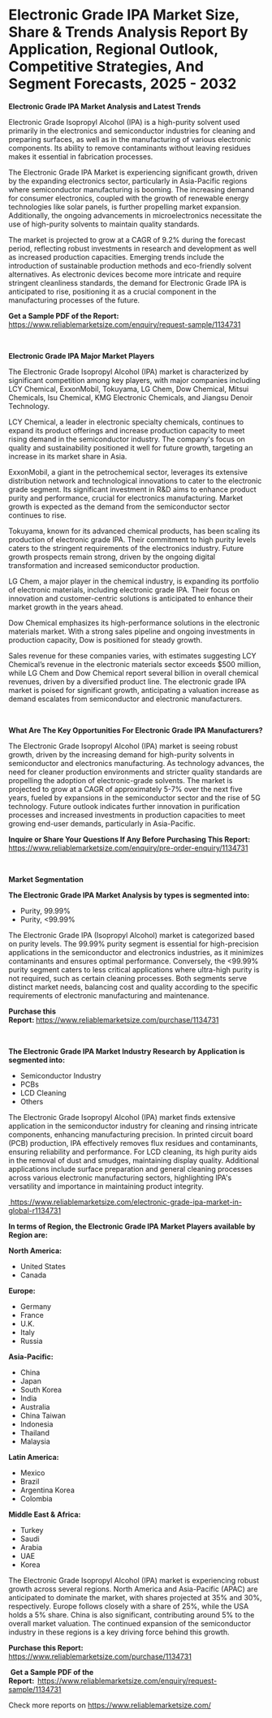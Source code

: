 <p><h1>Electronic Grade IPA Market Size, Share & Trends Analysis Report By Application, Regional Outlook, Competitive Strategies, And Segment Forecasts, 2025 - 2032</h1></p><p><strong>Electronic Grade IPA Market Analysis and Latest Trends</strong></p>
<p><p>Electronic Grade Isopropyl Alcohol (IPA) is a high-purity solvent used primarily in the electronics and semiconductor industries for cleaning and preparing surfaces, as well as in the manufacturing of various electronic components. Its ability to remove contaminants without leaving residues makes it essential in fabrication processes.</p><p>The Electronic Grade IPA Market is experiencing significant growth, driven by the expanding electronics sector, particularly in Asia-Pacific regions where semiconductor manufacturing is booming. The increasing demand for consumer electronics, coupled with the growth of renewable energy technologies like solar panels, is further propelling market expansion. Additionally, the ongoing advancements in microelectronics necessitate the use of high-purity solvents to maintain quality standards.</p><p>The market is projected to grow at a CAGR of 9.2% during the forecast period, reflecting robust investments in research and development as well as increased production capacities. Emerging trends include the introduction of sustainable production methods and eco-friendly solvent alternatives. As electronic devices become more intricate and require stringent cleanliness standards, the demand for Electronic Grade IPA is anticipated to rise, positioning it as a crucial component in the manufacturing processes of the future.</p></p>
<p><strong>Get a Sample PDF of the Report:&nbsp;</strong> <a href="https://www.reliablemarketsize.com/enquiry/request-sample/1134731?utm_campaign=3537&utm_medium=2&utm_source=Github&utm_content=ia&utm_term=25032025&utm_id=electronic-grade-ipa">https://www.reliablemarketsize.com/enquiry/request-sample/1134731</a></p>
<p>&nbsp;</p>
<p><strong>Electronic Grade IPA Major Market Players</strong></p>
<p><p>The Electronic Grade Isopropyl Alcohol (IPA) market is characterized by significant competition among key players, with major companies including LCY Chemical, ExxonMobil, Tokuyama, LG Chem, Dow Chemical, Mitsui Chemicals, Isu Chemical, KMG Electronic Chemicals, and Jiangsu Denoir Technology.</p><p>LCY Chemical, a leader in electronic specialty chemicals, continues to expand its product offerings and increase production capacity to meet rising demand in the semiconductor industry. The company's focus on quality and sustainability positioned it well for future growth, targeting an increase in its market share in Asia.</p><p>ExxonMobil, a giant in the petrochemical sector, leverages its extensive distribution network and technological innovations to cater to the electronic grade segment. Its significant investment in R&D aims to enhance product purity and performance, crucial for electronics manufacturing. Market growth is expected as the demand from the semiconductor sector continues to rise.</p><p>Tokuyama, known for its advanced chemical products, has been scaling its production of electronic grade IPA. Their commitment to high purity levels caters to the stringent requirements of the electronics industry. Future growth prospects remain strong, driven by the ongoing digital transformation and increased semiconductor production.</p><p>LG Chem, a major player in the chemical industry, is expanding its portfolio of electronic materials, including electronic grade IPA. Their focus on innovation and customer-centric solutions is anticipated to enhance their market growth in the years ahead.</p><p>Dow Chemical emphasizes its high-performance solutions in the electronic materials market. With a strong sales pipeline and ongoing investments in production capacity, Dow is positioned for steady growth.</p><p>Sales revenue for these companies varies, with estimates suggesting LCY Chemical’s revenue in the electronic materials sector exceeds $500 million, while LG Chem and Dow Chemical report several billion in overall chemical revenues, driven by a diversified product line. The electronic grade IPA market is poised for significant growth, anticipating a valuation increase as demand escalates from semiconductor and electronic manufacturers.</p></p>
<p>&nbsp;</p>
<p><strong>What Are The Key Opportunities For Electronic Grade IPA Manufacturers?</strong></p>
<p><p>The Electronic Grade Isopropyl Alcohol (IPA) market is seeing robust growth, driven by the increasing demand for high-purity solvents in semiconductor and electronics manufacturing. As technology advances, the need for cleaner production environments and stricter quality standards are propelling the adoption of electronic-grade solvents. The market is projected to grow at a CAGR of approximately 5-7% over the next five years, fueled by expansions in the semiconductor sector and the rise of 5G technology. Future outlook indicates further innovation in purification processes and increased investments in production capacities to meet growing end-user demands, particularly in Asia-Pacific.</p></p>
<p><strong>Inquire or Share Your Questions If Any Before Purchasing This Report:</strong> <a href="https://www.reliablemarketsize.com/enquiry/pre-order-enquiry/1134731?utm_campaign=3537&utm_medium=2&utm_source=Github&utm_content=ia&utm_term=25032025&utm_id=electronic-grade-ipa">https://www.reliablemarketsize.com/enquiry/pre-order-enquiry/1134731</a></p>
<p>&nbsp;</p>
<p><strong>Market Segmentation</strong></p>
<p><strong>The Electronic Grade IPA Market Analysis by types is segmented into:</strong></p>
<p><ul><li>Purity, 99.99%</li><li>Purity, <99.99%</li></ul></p>
<p><p>The Electronic Grade IPA (Isopropyl Alcohol) market is categorized based on purity levels. The 99.99% purity segment is essential for high-precision applications in the semiconductor and electronics industries, as it minimizes contaminants and ensures optimal performance. Conversely, the <99.99% purity segment caters to less critical applications where ultra-high purity is not required, such as certain cleaning processes. Both segments serve distinct market needs, balancing cost and quality according to the specific requirements of electronic manufacturing and maintenance.</p></p>
<p><strong>Purchase this Report:&nbsp;</strong><a href="https://www.reliablemarketsize.com/purchase/1134731?utm_campaign=3537&utm_medium=2&utm_source=Github&utm_content=ia&utm_term=25032025&utm_id=electronic-grade-ipa">https://www.reliablemarketsize.com/purchase/1134731</a></p>
<p>&nbsp;</p>
<p><strong>The Electronic Grade IPA Market Industry Research by Application is segmented into:</strong></p>
<p><ul><li>Semiconductor Industry</li><li>PCBs</li><li>LCD Cleaning</li><li>Others</li></ul></p>
<p><p>The Electronic Grade Isopropyl Alcohol (IPA) market finds extensive application in the semiconductor industry for cleaning and rinsing intricate components, enhancing manufacturing precision. In printed circuit board (PCB) production, IPA effectively removes flux residues and contaminants, ensuring reliability and performance. For LCD cleaning, its high purity aids in the removal of dust and smudges, maintaining display quality. Additional applications include surface preparation and general cleaning processes across various electronic manufacturing sectors, highlighting IPA's versatility and importance in maintaining product integrity.</p></p>
<p><a href="https://www.reliablemarketsize.com/electronic-grade-ipa-market-in-global-r1134731?utm_campaign=3537&utm_medium=2&utm_source=Github&utm_content=ia&utm_term=25032025&utm_id=electronic-grade-ipa">&nbsp;https://www.reliablemarketsize.com/electronic-grade-ipa-market-in-global-r1134731</a></p>
<p><strong>In terms of Region, the Electronic Grade IPA Market Players available by Region are:</strong></p>
<p>
    <p> <strong> North America: </strong>
        <ul>
            <li>United States</li>
            <li>Canada</li>
        </ul>
        </p> 
    <p> <strong> Europe: </strong>
        <ul>
            <li>Germany</li>
            <li>France</li>
            <li>U.K.</li>
            <li>Italy</li>
            <li>Russia</li>
        </ul>
        </p> 
    <p> <strong> Asia-Pacific: </strong>
        <ul>
            <li>China</li>
            <li>Japan</li>
            <li>South Korea</li>
            <li>India</li>
            <li>Australia</li>
            <li>China Taiwan</li>
            <li>Indonesia</li>
            <li>Thailand</li>
            <li>Malaysia</li>
        </ul>
        </p> 
    <p> <strong> Latin America: </strong>
        <ul>
            <li>Mexico</li>
            <li>Brazil</li>
            <li>Argentina Korea</li>
            <li>Colombia</li>
        </ul>
        </p> 
    <p> <strong> Middle East & Africa: </strong>
        <ul>
            <li>Turkey</li>
            <li>Saudi</li>
            <li>Arabia</li>
            <li>UAE</li>
            <li>Korea</li>
        </ul>
    </p>
    </p>
<p><p>The Electronic Grade Isopropyl Alcohol (IPA) market is experiencing robust growth across several regions. North America and Asia-Pacific (APAC) are anticipated to dominate the market, with shares projected at 35% and 30%, respectively. Europe follows closely with a share of 25%, while the USA holds a 5% share. China is also significant, contributing around 5% to the overall market valuation. The continued expansion of the semiconductor industry in these regions is a key driving force behind this growth.</p></p>
<p><strong>Purchase this Report: </strong><a href="https://www.reliablemarketsize.com/purchase/1134731?utm_campaign=3537&utm_medium=2&utm_source=Github&utm_content=ia&utm_term=25032025&utm_id=electronic-grade-ipa">https://www.reliablemarketsize.com/purchase/1134731</a></p>
<p>&nbsp;<strong>Get a Sample PDF of the Report:&nbsp;&nbsp;</strong><a href="https://www.reliablemarketsize.com/enquiry/request-sample/1134731?utm_campaign=3537&utm_medium=2&utm_source=Github&utm_content=ia&utm_term=25032025&utm_id=electronic-grade-ipa">https://www.reliablemarketsize.com/enquiry/request-sample/1134731</a></p>
<p><strong></strong></p>
<p>Check more reports on <a href="https://www.reliablemarketsize.com/?utm_campaign=3537&utm_medium=2&utm_source=Github&utm_content=ia&utm_term=25032025&utm_id=electronic-grade-ipa">https://www.reliablemarketsize.com/</a></p>